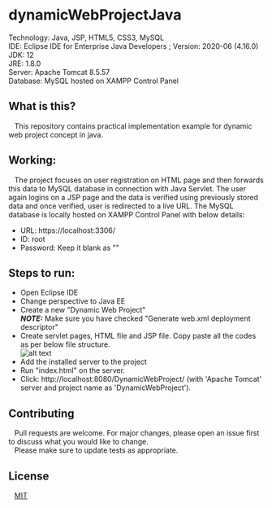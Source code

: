 # dynamicWebProjectJava

Technology: Java, JSP, HTML5, CSS3, MySQL <br/>
IDE: Eclipse IDE for Enterprise Java Developers ; Version: 2020-06 (4.16.0) <br/>
JDK: 12 <br/>
JRE: 1.8.0 <br/>
Server: Apache Tomcat 8.5.57 <br/>
Database: MySQL hosted on XAMPP Control Panel

## What is this?
&nbsp;&nbsp; This repository contains practical implementation example for dynamic web project concept in java. <br/>

## Working:
&nbsp;&nbsp; The project focuses on user registration on HTML page and then forwards this data to MySQL database in connection with Java Servlet.
The user again logins on a JSP page and the data is verified using previously stored data and once verified, user is redirected to a live URL.
The MySQL database is locally hosted on XAMPP Control Panel with below details:
* URL: https://localhost:3306/
* ID: root
* Password: Keep it blank as ""

## Steps to run:
* Open Eclipse IDE <br/>
* Change perspective to Java EE <br/>
* Create a new "Dynamic Web Project" <br/>
**_NOTE:_** Make sure you have checked "Generate web.xml deployment descriptor" <br/>
* Create servlet pages, HTML file and JSP file. Copy paste all the codes as per below file structure. <br/>
![alt text](https://github.com/kaustubhrao47/dynamicWebProjectJava/blob/master/file-structure-dynamic-web-project.jpg?raw=true) <br/>
* Add the installed server to the project
* Run "index.html" on the server.
* Click: http://localhost:8080/DynamicWebProject/ (with 'Apache Tomcat' server and project name as 'DynamicWebProject').

## Contributing
&nbsp;&nbsp; Pull requests are welcome. For major changes, please open an issue first to discuss what you would like to change. <br/>
&nbsp;&nbsp; Please make sure to update tests as appropriate.

## License
&nbsp;&nbsp; [MIT](https://choosealicense.com/licenses/mit/)
